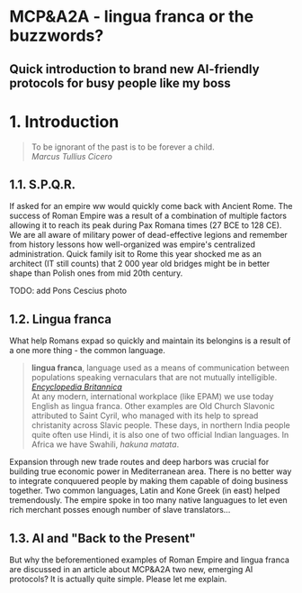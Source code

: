 # MCP&A2A - lingua franca or the buzzwords?
## Quick introduction to brand new AI-friendly protocols for busy people like my boss

# 1. Introduction

> To be ignorant of the past is to be forever a child.<br>
> *Marcus Tullius Cicero*

## 1.1. S.P.Q.R.

If asked for an empire ww would quickly come back with Ancient Rome. The success of Roman Empire was a result of a combination of multiple factors allowing it to reach its peak during Pax Romana times (27 BCE to 128 CE). We are all aware of military power of dead-effective legions and remember from history lessons how well-organized was empire's centralized administration. Quick family isit to Rome this year shocked me as an architect (IT still counts) that 2 000 year old bridges might be in better shape than Polish ones from mid 20th century.

TODO: add Pons Cescius photo

## 1.2. Lingua franca

What help Romans expad so quickly and maintain its belongins is a result of a one more thing - the common language.

> **lingua franca**, language used as a means of communication between populations speaking vernaculars that are not mutually intelligible.
> [*Encyclopedia Britannica*](https://www.britannica.com/topic/lingua-franca)<br>
> At any modern, international workplace (like EPAM) we use today English as lingua franca. Other examples are Old Church Slavonic attributed to Saint Cyril, who managed with its help to spread christanity across Slavic people. These days, in northern India people quite often use Hindi, it is also one of two official Indian languages. In Africa we have Swahili, *hakuna matata*.

Expansion through new trade routes and deep harbors was crucial for building true economic power in Mediterranean area. There is no better way to integrate conquuered people by making them capable of doing business together. Two common languages, Latin and Kone Greek (in east) helped tremendously. The empire spoke in too many native languagues to let even rich merchant posses enough number of slave translators...

## 1.3. AI and "Back to the Present"

But why the beforementioned examples of Roman Empire and lingua franca are discussed in an article about MCP&A2A two new, emerging AI protocols?
It is actually quite simple. Please let me explain.
